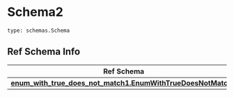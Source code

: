 # Schema2
```
type: schemas.Schema
```

## Ref Schema Info
Ref Schema | Input Type | Output Type
---------- | ---------- | -----------
[**enum_with_true_does_not_match1.EnumWithTrueDoesNotMatch1**](../../../../../../../components/schema/enum_with_true_does_not_match1.md) | typing.Literal[True] | typing.Literal[True]
